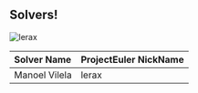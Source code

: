 ## Solvers!

![[lerax](www.github.com/ryukinix)](https://projecteuler.net/profile/lerax.png)

| Solver Name    | ProjectEuler NickName |
| :------------- | :-------------------- |
| Manoel Vilela  | lerax                 |